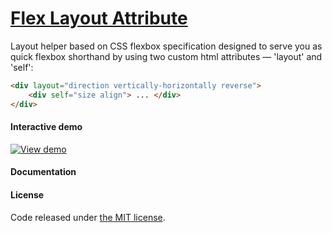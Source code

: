 # [Flex Layout Attribute](http://progressivered.com/fla/)

Layout helper based on CSS flexbox specification designed to serve you as quick flexbox shorthand by using two custom html attributes — 'layout' and 'self':

``` html
<div layout="direction vertically-horizontally reverse">
    <div self="size align"> ... </div>
</div>
```

#### Interactive demo
[![View demo](http://progressivered.com/assets/img/fla.jpg)](http://progressivered.com/fla/)


#### Documentation

#### License
Code released under [the MIT license](https://github.com/StefanKovac/flex-layout-attribute/blob/master/LICENSE).
